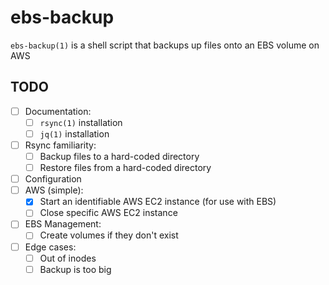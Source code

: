 # ebs-backup

`ebs-backup(1)` is a shell script that backups up files onto an EBS volume on AWS

## TODO
- [ ] Documentation:
  - [ ] `rsync(1)` installation
  - [ ] `jq(1)` installation
- [ ] Rsync familiarity:
  - [ ] Backup files to a hard-coded directory
  - [ ] Restore files from a hard-coded directory
- [ ] Configuration
- [ ] AWS (simple):
  - [X] Start an identifiable AWS EC2 instance (for use with EBS)
  - [ ] Close specific AWS EC2 instance
- [ ] EBS Management:
  - [ ] Create volumes if they don't exist
- [ ] Edge cases:
  - [ ] Out of inodes
  - [ ] Backup is too big
